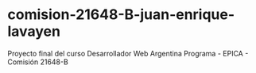 # comision-21648-B-juan-enrique-lavayen
Proyecto final del curso Desarrollador Web Argentina Programa - EPICA - Comisión 21648-B
